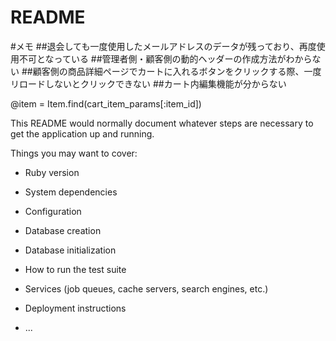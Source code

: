 # README

#メモ
##退会しても一度使用したメールアドレスのデータが残っており、再度使用不可となっている
##管理者側・顧客側の動的ヘッダーの作成方法がわからない
##顧客側の商品詳細ページでカートに入れるボタンをクリックする際、一度リロードしないとクリックできない
##カート内編集機能が分からない

@item = Item.find(cart_item_params[:item_id])

This README would normally document whatever steps are necessary to get the
application up and running.

Things you may want to cover:

* Ruby version

* System dependencies

* Configuration

* Database creation

* Database initialization

* How to run the test suite

* Services (job queues, cache servers, search engines, etc.)

* Deployment instructions

* ...
